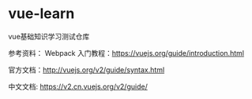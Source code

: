 # vue-learn
vue基础知识学习测试仓库

参考资料：
Webpack 入门教程：https://vuejs.org/guide/introduction.html

官方文档：http://vuejs.org/v2/guide/syntax.html

中文文档: https://v2.cn.vuejs.org/v2/guide/